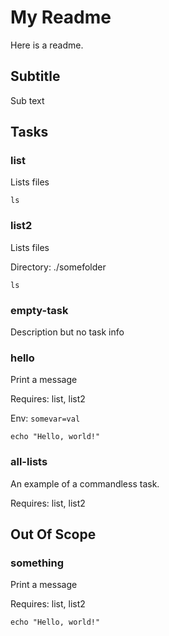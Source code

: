 # My Readme

Here is a readme.

## Subtitle
Sub text

## Tasks

### list

Lists files

```
ls
```
### list2

Lists files

Directory: ./somefolder

```
ls
```

### empty-task

Description but no task info

### hello

Print a message

Requires: list, list2

Env: `somevar=val`

```
echo "Hello, world!"
```

### all-lists

An example of a commandless task.

Requires: list, list2


## Out Of Scope


### something

Print a message

Requires: list, list2

```
echo "Hello, world!"
```
